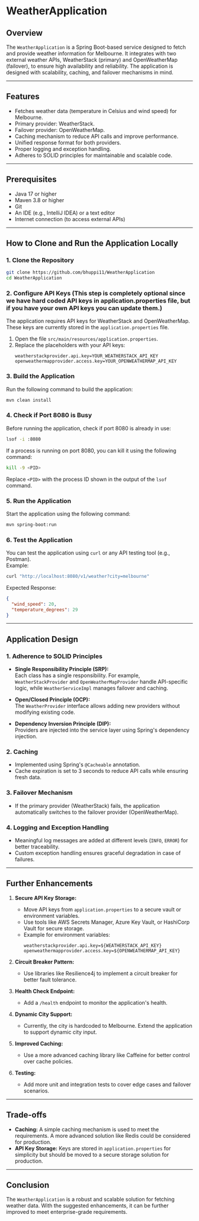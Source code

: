 # WeatherApplication

## Overview
The `WeatherApplication` is a Spring Boot-based service designed to fetch and provide weather information for Melbourne. It integrates with two external weather APIs, WeatherStack (primary) and OpenWeatherMap (failover), to ensure high availability and reliability. The application is designed with scalability, caching, and failover mechanisms in mind.

---

## Features
- Fetches weather data (temperature in Celsius and wind speed) for Melbourne.
- Primary provider: WeatherStack.
- Failover provider: OpenWeatherMap.
- Caching mechanism to reduce API calls and improve performance.
- Unified response format for both providers.
- Proper logging and exception handling.
- Adheres to SOLID principles for maintainable and scalable code.

---

## Prerequisites
- Java 17 or higher
- Maven 3.8 or higher
- Git
- An IDE (e.g., IntelliJ IDEA) or a text editor
- Internet connection (to access external APIs)

---

## How to Clone and Run the Application Locally

### 1. Clone the Repository
```bash
git clone https://github.com/bhuppi11/WeatherApplication
cd WeatherApplication
```

### 2. Configure API Keys (This step is completely optional since we have hard coded API keys in application.properties file, but if you have your own API keys you can update them.)
The application requires API keys for WeatherStack and OpenWeatherMap. These keys are currently stored in the `application.properties` file.

1. Open the file `src/main/resources/application.properties`.
2. Replace the placeholders with your API keys:
   ```properties
   weatherstackprovider.api.key=YOUR_WEATHERSTACK_API_KEY
   openweathermapprovider.access.key=YOUR_OPENWEATHERMAP_API_KEY
   ```

### 3. Build the Application
Run the following command to build the application:
```bash
mvn clean install
```

### 4. Check if Port 8080 is Busy
Before running the application, check if port 8080 is already in use:
```bash
lsof -i :8080
```

If a process is running on port 8080, you can kill it using the following command:
```bash
kill -9 <PID>
```
Replace `<PID>` with the process ID shown in the output of the `lsof` command.

### 5. Run the Application
Start the application using the following command:
```bash
mvn spring-boot:run
```

### 6. Test the Application
You can test the application using `curl` or any API testing tool (e.g., Postman).  
Example:
```bash
curl "http://localhost:8080/v1/weather?city=melbourne"
```

Expected Response:
```json
{
  "wind_speed": 20,
  "temperature_degrees": 29
}
```

---

## Application Design

### **1. Adherence to SOLID Principles**
- **Single Responsibility Principle (SRP):**  
  Each class has a single responsibility. For example, `WeatherStackProvider` and `OpenWeatherMapProvider` handle API-specific logic, while `WeatherServiceImpl` manages failover and caching.
  
- **Open/Closed Principle (OCP):**  
  The `WeatherProvider` interface allows adding new providers without modifying existing code.

- **Dependency Inversion Principle (DIP):**  
  Providers are injected into the service layer using Spring's dependency injection.

### **2. Caching**
- Implemented using Spring's `@Cacheable` annotation.
- Cache expiration is set to 3 seconds to reduce API calls while ensuring fresh data.

### **3. Failover Mechanism**
- If the primary provider (WeatherStack) fails, the application automatically switches to the failover provider (OpenWeatherMap).

### **4. Logging and Exception Handling**
- Meaningful log messages are added at different levels (`INFO`, `ERROR`) for better traceability.
- Custom exception handling ensures graceful degradation in case of failures.

---

## Further Enhancements

1. **Secure API Key Storage:**
   - Move API keys from `application.properties` to a secure vault or environment variables.
   - Use tools like AWS Secrets Manager, Azure Key Vault, or HashiCorp Vault for secure storage.
   - Example for environment variables:
     ```properties
     weatherstackprovider.api.key=${WEATHERSTACK_API_KEY}
     openweathermapprovider.access.key=${OPENWEATHERMAP_API_KEY}
     ```

2. **Circuit Breaker Pattern:**
   - Use libraries like Resilience4j to implement a circuit breaker for better fault tolerance.

3. **Health Check Endpoint:**
   - Add a `/health` endpoint to monitor the application's health.

4. **Dynamic City Support:**
   - Currently, the city is hardcoded to Melbourne. Extend the application to support dynamic city input.

5. **Improved Caching:**
   - Use a more advanced caching library like Caffeine for better control over cache policies.

6. **Testing:**
   - Add more unit and integration tests to cover edge cases and failover scenarios.

---

## Trade-offs
- **Caching:** A simple caching mechanism is used to meet the requirements. A more advanced solution like Redis could be considered for production.
- **API Key Storage:** Keys are stored in `application.properties` for simplicity but should be moved to a secure storage solution for production.

---

## Conclusion
The `WeatherApplication` is a robust and scalable solution for fetching weather data. With the suggested enhancements, it can be further improved to meet enterprise-grade requirements.

